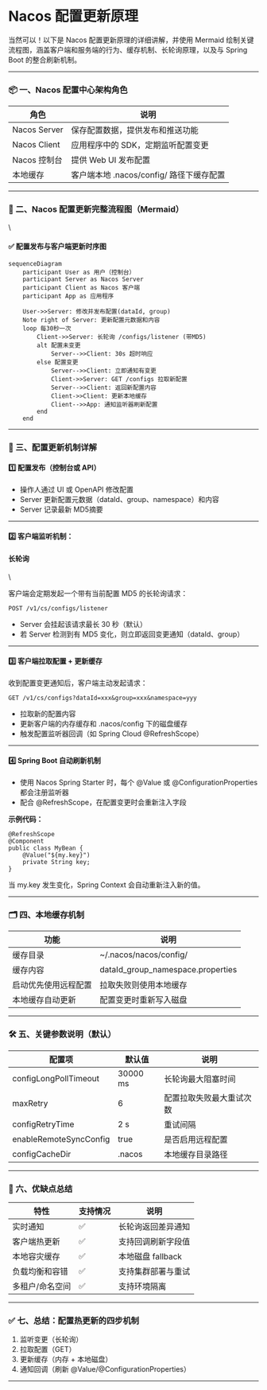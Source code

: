 # Nacos 配置更新原理

当然可以！以下是 Nacos 配置更新原理的详细讲解，并使用 Mermaid 绘制关键流程图，涵盖客户端和服务端的行为、缓存机制、长轮询原理，以及与 Spring Boot 的整合刷新机制。

***

### 📦 一、Nacos 配置中心架构角色

| 角色           | 说明                           |
| ------------ | ---------------------------- |
| Nacos Server | 保存配置数据，提供发布和推送功能             |
| Nacos Client | 应用程序中的 SDK，定期监听配置变更          |
| Nacos 控制台    | 提供 Web UI 发布配置               |
| 本地缓存         | 客户端本地 .nacos/config/ 路径下缓存配置 |

***

### 🔄 二、Nacos 配置更新完整流程图（Mermaid）

\


#### ✅ 配置发布与客户端更新时序图

```mermaid
sequenceDiagram
    participant User as 用户（控制台）
    participant Server as Nacos Server
    participant Client as Nacos 客户端
    participant App as 应用程序

    User->>Server: 修改并发布配置(dataId, group)
    Note right of Server: 更新配置元数据和内容
    loop 每30秒一次
        Client->>Server: 长轮询 /configs/listener (带MD5)
        alt 配置未变更
            Server-->>Client: 30s 超时响应
        else 配置变更
            Server-->>Client: 立即通知有变更
            Client->>Server: GET /configs 拉取新配置
            Server-->>Client: 返回新配置内容
            Client->>Client: 更新本地缓存
            Client-->>App: 通知监听器刷新配置
        end
    end
```

***

### 🧠 三、配置更新机制详解

#### 1️⃣ 配置发布（控制台或 API）

* 操作人通过 UI 或 OpenAPI 修改配置
* Server 更新配置元数据（dataId、group、namespace）和内容
* Server 记录最新 MD5摘要

***

#### 2️⃣ 客户端监听机制：

#### 长轮询

\


客户端会定期发起一个带有当前配置 MD5 的长轮询请求：

```
POST /v1/cs/configs/listener
```

* Server 会挂起该请求最长 30 秒（默认）
* 若 Server 检测到有 MD5 变化，则立即返回变更通知（dataId、group）

***

#### 3️⃣ 客户端拉取配置 + 更新缓存



收到配置变更通知后，客户端主动发起请求：

```
GET /v1/cs/configs?dataId=xxx&group=xxx&namespace=yyy
```

* 拉取新的配置内容
* 更新客户端的内存缓存和 .nacos/config 下的磁盘缓存
* 触发配置监听器回调（如 Spring Cloud @RefreshScope）

***

#### 4️⃣ Spring Boot 自动刷新机制

* 使用 Nacos Spring Starter 时，每个 @Value 或 @ConfigurationProperties 都会注册监听器
* 配合 @RefreshScope，在配置变更时会重新注入字段



**示例代码：**

```
@RefreshScope
@Component
public class MyBean {
    @Value("${my.key}")
    private String key;
}
```

当 my.key 发生变化，Spring Context 会自动重新注入新的值。

***

### 🗂️ 四、本地缓存机制

| 功能         | 说明                                  |
| ---------- | ----------------------------------- |
| 缓存目录       | \~/.nacos/nacos/config/             |
| 缓存内容       | dataId\_group\_namespace.properties |
| 启动优先使用远程配置 | 拉取失败则使用本地缓存                         |
| 本地缓存自动更新   | 配置变更时重新写入磁盘                         |

***

### 🛠️ 五、关键参数说明（默认）

| 配置项                    | 默认值      | 说明           |
| ---------------------- | -------- | ------------ |
| configLongPollTimeout  | 30000 ms | 长轮询最大阻塞时间    |
| maxRetry               | 6        | 配置拉取失败最大重试次数 |
| configRetryTime        | 2 s      | 重试间隔         |
| enableRemoteSyncConfig | true     | 是否启用远程配置     |
| configCacheDir         | .nacos   | 本地缓存目录路径     |

***

### 🧭 六、优缺点总结

| 特性       | 支持情况 | 说明            |
| -------- | ---- | ------------- |
| 实时通知     | ✅    | 长轮询返回差异通知     |
| 客户端热更新   | ✅    | 支持回调刷新字段值     |
| 本地容灾缓存   | ✅    | 本地磁盘 fallback |
| 负载均衡和容错  | ✅    | 支持集群部署与重试     |
| 多租户/命名空间 | ✅    | 支持环境隔离        |

***

### ✅ 七、总结：配置热更新的四步机制

1. 监听变更（长轮询）
2. 拉取配置（GET）
3. 更新缓存（内存 + 本地磁盘）
4. 通知回调（刷新 @Value/@ConfigurationProperties）

***
